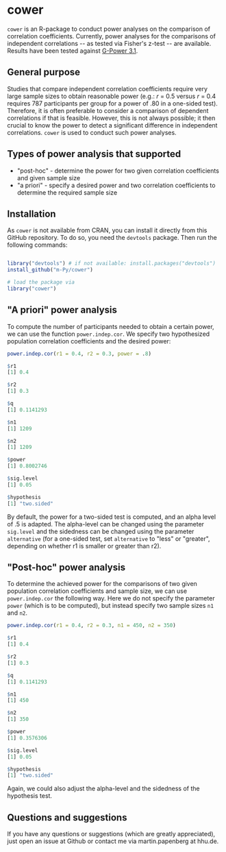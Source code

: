 # cower

`cower` is an R-package to conduct power analyses on the comparison of
correlation coefficients. Currently, power analyses for the comparisons
of independent correlations -- as tested via Fisher's z-test -- are
available. Results have been tested against <a href
="http://www.gpower.hhu.de/" target="_blank">G-Power 3.1</a>.

## General purpose

Studies that compare independent correlation coefficients require very
large sample sizes to obtain reasonable power (e.g.: *r* = 0.5 versus
*r* = 0.4 requires 787 participants per group for a power of .80 in a
one-sided test). Therefore, it is often preferable to consider a
comparison of dependent correlations if that is feasible. However, this
is not always possible; it then crucial to know the power to detect a
significant difference in independent correlations. `cower` is used to
conduct such power analyses.

## Types of power analysis that supported

- "post-hoc" - determine the power for two given correlation
  coefficients and given sample size
- "a priori" - specify a desired power and two correlation coefficients
  to determine the required sample size

## Installation

As `cower` is not available from CRAN, you can install it directly from
this GitHub repository. To do so, you need the `devtools` package. Then
run the following commands:

```R

library("devtools") # if not available: install.packages("devtools")
install_github("m-Py/cower")

# load the package via 
library("cower")

```

## "A priori" power analysis

To compute the number of participants needed to obtain a certain power,
we can use the function `power.indep.cor`. We specify two hypothesized
population correlation coefficients and the desired power:

```R
power.indep.cor(r1 = 0.4, r2 = 0.3, power = .8)

$r1
[1] 0.4

$r2
[1] 0.3

$q
[1] 0.1141293

$n1
[1] 1209

$n2
[1] 1209

$power
[1] 0.8002746

$sig.level
[1] 0.05

$hypothesis
[1] "two.sided"

```

By default, the power for a two-sided test is computed, and an alpha
level of .5 is adapted. The alpha-level can be changed using the
parameter `sig.level` and the sidedness can be changed using the
parameter `alternative` (for a one-sided test, set `alternative` to
"less" or "greater", depending on whether r1 is smaller or greater than
r2).

## "Post-hoc" power analysis

To determine the achieved power for the comparisons of two given
population correlation coefficients and sample size, we can use
`power.indep.cor` the following way. Here we do not specify the
parameter `power` (which is to be computed), but instead specify two
sample sizes `n1` and `n2`.


```R
power.indep.cor(r1 = 0.4, r2 = 0.3, n1 = 450, n2 = 350)

$r1
[1] 0.4

$r2
[1] 0.3

$q
[1] 0.1141293

$n1
[1] 450

$n2
[1] 350

$power
[1] 0.3576306

$sig.level
[1] 0.05

$hypothesis
[1] "two.sided"

```

Again, we could also adjust the alpha-level and the sidedness of the
hypothesis test.

## Questions and suggestions

If you have any questions or suggestions (which are greatly
appreciated), just open an issue at Github or contact me via
martin.papenberg at hhu.de.
